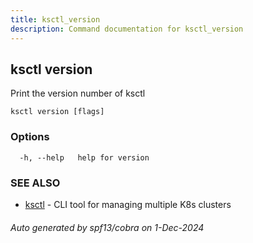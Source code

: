 ```yaml
---
title: ksctl_version
description: Command documentation for ksctl_version
---
```


## ksctl version

Print the version number of ksctl

```
ksctl version [flags]
```

### Options

```
  -h, --help   help for version
```

### SEE ALSO

* [ksctl](ksctl.md)	 - CLI tool for managing multiple K8s clusters

###### Auto generated by spf13/cobra on 1-Dec-2024
